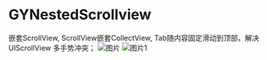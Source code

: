 # GYNestedScrollview
嵌套ScrollView, ScrollView嵌套CollectView, Tab随内容固定滑动到顶部，解决UIScrollView 多手势冲突；
![图片](https://qyanblog.oss-cn-shenzhen.aliyuncs.com/scrollview_pan.PNG)
![图片1](https://qyanblog.oss-cn-shenzhen.aliyuncs.com/scrollview_pan1.PNG)
